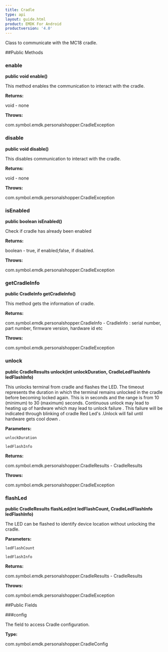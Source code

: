 ```yaml
---
title: Cradle
type: api
layout: guide.html
product: EMDK For Android
productversion: '4.0'
---
```



Class to communicate with the MC18 cradle.

##Public Methods

### enable

**public void enable()**

This method enables the communication to interact with the cradle.

**Returns:**

void - none

**Throws:**

com.symbol.emdk.personalshopper.CradleException



### disable

**public void disable()**

This disables communication to interact with the cradle.

**Returns:**

void - none

**Throws:**

com.symbol.emdk.personalshopper.CradleException



### isEnabled

**public boolean isEnabled()**

Check if cradle has already been enabled

**Returns:**

boolean - true, if enabled;false, if disabled.

**Throws:**

com.symbol.emdk.personalshopper.CradleException



### getCradleInfo

**public CradleInfo getCradleInfo()**

This method gets the information of cradle.

**Returns:**

com.symbol.emdk.personalshopper.CradleInfo - CradleInfo : serial number, part number, firmware version, hardware id etc

**Throws:**

com.symbol.emdk.personalshopper.CradleException



### unlock

**public CradleResults unlock(int unlockDuration, CradleLedFlashInfo ledFlashInfo)**

This unlocks terminal from cradle and flashes the LED.
 The timeout represents the duration in which the terminal remains unlocked in the
 cradle before becoming locked again. This is in seconds and the range is from 10 (minimum) to 30 (maximum) seconds.
 Continuous unlock may lead to heating up of hardware which may lead to unlock failure . This failure will be 
 indicated through blinking of cradle Red Led's .Unlock will fail until hardware gets cool down .

**Parameters:**

`unlockDuration`

`ledFlashInfo`

**Returns:**

com.symbol.emdk.personalshopper.CradleResults - CradleResults

**Throws:**

com.symbol.emdk.personalshopper.CradleException



### flashLed

**public CradleResults flashLed(int ledFlashCount, CradleLedFlashInfo ledFlashInfo)**

The LED can be flashed to identify device location without unlocking the cradle.

**Parameters:**

`ledFlashCount`

`ledFlashInfo`

**Returns:**

com.symbol.emdk.personalshopper.CradleResults - CradleResults

**Throws:**

com.symbol.emdk.personalshopper.CradleException



##Public Fields

###config

The field to access Cradle configuration.

**Type:**

com.symbol.emdk.personalshopper.CradleConfig









